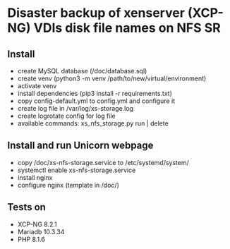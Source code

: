 # Disaster backup of xenserver (XCP-NG) VDIs disk file names on NFS SR


## Install

- create MySQL database (/doc/database.sql)
- create venv (python3 -m venv /path/to/new/virtual/environment)
- activate venv
- install dependencies (pip3 install -r requirements.txt)
- copy config-default.yml to config.yml and configure it
- create log file in /var/log/xs-storage.log
- create logrotate config for log file
- available commands: xs_nfs_storage.py run | delete

## Install and run Unicorn webpage

- copy /doc/xs-nfs-storage.service to /etc/systemd/system/
- systemctl enable xs-nfs-storage.service
- install nginx
- configure nginx (template in /doc/)

## Tests on
- XCP-NG 8.2.1
- Mariadb 10.3.34
- PHP 8.1.6